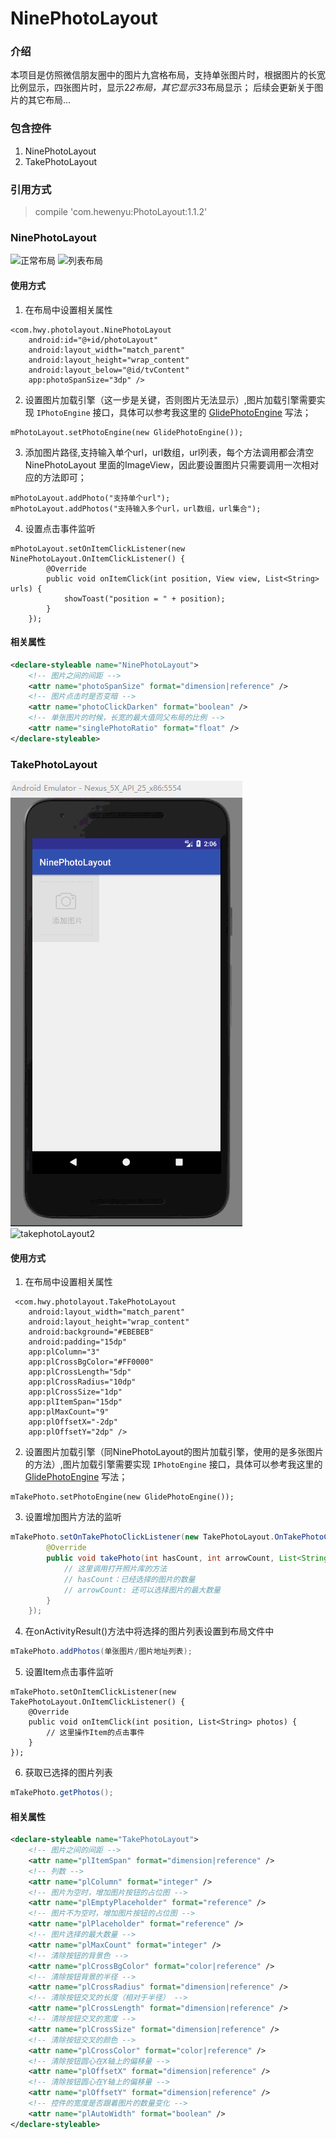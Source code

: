 # NinePhotoLayout

### 介绍
本项目是仿照微信朋友圈中的图片九宫格布局，支持单张图片时，根据图片的长宽比例显示，四张图片时，显示2*2布局，其它显示3*3布局显示；
后续会更新关于图片的其它布局...

### 包含控件
1. NinePhotoLayout
2. TakePhotoLayout


### 引用方式
> compile 'com.hewenyu:PhotoLayout:1.1.2'

### NinePhotoLayout

![正常布局](https://github.com/hewenyuAndroid/NinePhotoLayout/blob/master/screen/normal.gif)
![列表布局](https://github.com/hewenyuAndroid/NinePhotoLayout/blob/master/screen/listview.gif)

#### 使用方式
1. 在布局中设置相关属性
```
<com.hwy.photolayout.NinePhotoLayout
    android:id="@+id/photoLayout"
    android:layout_width="match_parent"
    android:layout_height="wrap_content"
    android:layout_below="@id/tvContent"
    app:photoSpanSize="3dp" />
```
2. 设置图片加载引擎（这一步是关键，否则图片无法显示）,图片加载引擎需要实现 `IPhotoEngine` 接口，具体可以参考我这里的 [GlidePhotoEngine](https://github.com/hewenyuAndroid/NinePhotoLayout/blob/master/app/src/main/java/com/hwy/ninephotolayout/engine/GlidePhotoEngine.java) 写法；
```
mPhotoLayout.setPhotoEngine(new GlidePhotoEngine());
```
3. 添加图片路径,支持输入单个url，url数组，url列表，每个方法调用都会清空NinePhotoLayout 里面的ImageView，因此要设置图片只需要调用一次相对应的方法即可；
```
mPhotoLayout.addPhoto("支持单个url");
mPhotoLayout.addPhotos("支持输入多个url，url数组，url集合");
```
4. 设置点击事件监听
```
mPhotoLayout.setOnItemClickListener(new NinePhotoLayout.OnItemClickListener() {
        @Override
        public void onItemClick(int position, View view, List<String> urls) {
            showToast("position = " + position);
        }
    });
```

#### 相关属性
```XML
<declare-styleable name="NinePhotoLayout">
    <!-- 图片之间的间距 -->
    <attr name="photoSpanSize" format="dimension|reference" />
    <!-- 图片点击时是否变暗 -->
    <attr name="photoClickDarken" format="boolean" />
    <!-- 单张图片的时候，长宽的最大值同父布局的比例 -->
    <attr name="singlePhotoRatio" format="float" />
</declare-styleable>
```

### TakePhotoLayout

![takephotoLayout1](https://github.com/hewenyuAndroid/NinePhotoLayout/blob/master/screen/takephotolayout1.gif)
![takephotoLayout2](https://github.com/hewenyuAndroid/NinePhotoLayout/blob/master/screen/takephotolayout2.gif)

#### 使用方式
1. 在布局中设置相关属性
```
 <com.hwy.photolayout.TakePhotoLayout
    android:layout_width="match_parent"
    android:layout_height="wrap_content"
    android:background="#EBEBEB"
    android:padding="15dp"
    app:plColumn="3"
    app:plCrossBgColor="#FF0000"
    app:plCrossLength="5dp"
    app:plCrossRadius="10dp"
    app:plCrossSize="1dp"
    app:plItemSpan="15dp"
    app:plMaxCount="9"
    app:plOffsetX="-2dp"
    app:plOffsetY="2dp" />
```
2. 设置图片加载引擎（同NinePhotoLayout的图片加载引擎，使用的是多张图片的方法）,图片加载引擎需要实现 `IPhotoEngine` 接口，具体可以参考我这里的 [GlidePhotoEngine](https://github.com/hewenyuAndroid/NinePhotoLayout/blob/master/app/src/main/java/com/hwy/ninephotolayout/engine/GlidePhotoEngine.java) 写法；
```
mTakePhoto.setPhotoEngine(new GlidePhotoEngine());
```
3. 设置增加图片方法的监听
```Java
mTakePhoto.setOnTakePhotoClickListener(new TakePhotoLayout.OnTakePhotoClickListener() {
        @Override
        public void takePhoto(int hasCount, int arrowCount, List<String> photos) {
            // 这里调用打开照片库的方法
            // hasCount：已经选择的图片的数量
            // arrowCount: 还可以选择图片的最大数量
        }
    });
```
4. 在onActivityResult()方法中将选择的图片列表设置到布局文件中
```Java
mTakePhoto.addPhotos(单张图片/图片地址列表);
```
5. 设置Item点击事件监听
```
mTakePhoto.setOnItemClickListener(new TakePhotoLayout.OnItemClickListener() {
    @Override
    public void onItemClick(int position, List<String> photos) {
        // 这里操作Item的点击事件
    }
});
```
6. 获取已选择的图片列表
```Java
mTakePhoto.getPhotos();
```

#### 相关属性
```XML
<declare-styleable name="TakePhotoLayout">
    <!-- 图片之间的间距 -->
    <attr name="plItemSpan" format="dimension|reference" />
    <!-- 列数 -->
    <attr name="plColumn" format="integer" />
    <!-- 图片为空时，增加图片按钮的占位图 -->
    <attr name="plEmptyPlaceholder" format="reference" />
    <!-- 图片不为空时，增加图片按钮的占位图 -->
    <attr name="plPlaceholder" format="reference" />
    <!-- 图片选择的最大数量 -->
    <attr name="plMaxCount" format="integer" />
    <!-- 清除按钮的背景色 -->
    <attr name="plCrossBgColor" format="color|reference" />
    <!-- 清除按钮背景的半径 -->
    <attr name="plCrossRadius" format="dimension|reference" />
    <!-- 清除按钮交叉的长度（相对于半径） -->
    <attr name="plCrossLength" format="dimension|reference" />
    <!-- 清除按钮交叉的宽度 -->
    <attr name="plCrossSize" format="dimension|reference" />
    <!-- 清除按钮交叉的颜色 -->
    <attr name="plCrossColor" format="color|reference" />
    <!-- 清除按钮圆心在X轴上的偏移量 -->
    <attr name="plOffsetX" format="dimension|reference" />
    <!-- 清除按钮圆心在Y轴上的偏移量 -->
    <attr name="plOffsetY" format="dimension|reference" />
    <!-- 控件的宽度是否跟着图片的数量变化 -->
    <attr name="plAutoWidth" format="boolean" />
</declare-styleable>
```